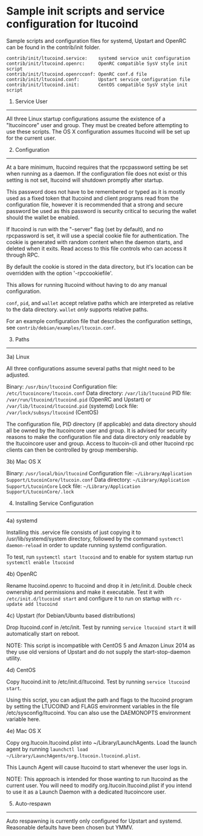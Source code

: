 Sample init scripts and service configuration for ltucoind
==========================================================

Sample scripts and configuration files for systemd, Upstart and OpenRC
can be found in the contrib/init folder.

    contrib/init/ltucoind.service:    systemd service unit configuration
    contrib/init/ltucoind.openrc:     OpenRC compatible SysV style init script
    contrib/init/ltucoind.openrcconf: OpenRC conf.d file
    contrib/init/ltucoind.conf:       Upstart service configuration file
    contrib/init/ltucoind.init:       CentOS compatible SysV style init script

1. Service User
---------------------------------

All three Linux startup configurations assume the existence of a "ltucoincore" user
and group.  They must be created before attempting to use these scripts.
The OS X configuration assumes ltucoind will be set up for the current user.

2. Configuration
---------------------------------

At a bare minimum, ltucoind requires that the rpcpassword setting be set
when running as a daemon.  If the configuration file does not exist or this
setting is not set, ltucoind will shutdown promptly after startup.

This password does not have to be remembered or typed as it is mostly used
as a fixed token that ltucoind and client programs read from the configuration
file, however it is recommended that a strong and secure password be used
as this password is security critical to securing the wallet should the
wallet be enabled.

If ltucoind is run with the "-server" flag (set by default), and no rpcpassword is set,
it will use a special cookie file for authentication. The cookie is generated with random
content when the daemon starts, and deleted when it exits. Read access to this file
controls who can access it through RPC.

By default the cookie is stored in the data directory, but it's location can be overridden
with the option '-rpccookiefile'.

This allows for running ltucoind without having to do any manual configuration.

`conf`, `pid`, and `wallet` accept relative paths which are interpreted as
relative to the data directory. `wallet` *only* supports relative paths.

For an example configuration file that describes the configuration settings,
see `contrib/debian/examples/ltucoin.conf`.

3. Paths
---------------------------------

3a) Linux

All three configurations assume several paths that might need to be adjusted.

Binary:              `/usr/bin/ltucoind`
Configuration file:  `/etc/ltucoincore/ltucoin.conf`
Data directory:      `/var/lib/ltucoind`
PID file:            `/var/run/ltucoind/ltucoind.pid` (OpenRC and Upstart) or `/var/lib/ltucoind/ltucoind.pid` (systemd)
Lock file:           `/var/lock/subsys/ltucoind` (CentOS)

The configuration file, PID directory (if applicable) and data directory
should all be owned by the ltucoincore user and group.  It is advised for security
reasons to make the configuration file and data directory only readable by the
ltucoincore user and group.  Access to ltucoin-cli and other ltucoind rpc clients
can then be controlled by group membership.

3b) Mac OS X

Binary:              `/usr/local/bin/ltucoind`
Configuration file:  `~/Library/Application Support/LtucoinCore/ltucoin.conf`
Data directory:      `~/Library/Application Support/LtucoinCore`
Lock file:           `~/Library/Application Support/LtucoinCore/.lock`

4. Installing Service Configuration
-----------------------------------

4a) systemd

Installing this .service file consists of just copying it to
/usr/lib/systemd/system directory, followed by the command
`systemctl daemon-reload` in order to update running systemd configuration.

To test, run `systemctl start ltucoind` and to enable for system startup run
`systemctl enable ltucoind`

4b) OpenRC

Rename ltucoind.openrc to ltucoind and drop it in /etc/init.d.  Double
check ownership and permissions and make it executable.  Test it with
`/etc/init.d/ltucoind start` and configure it to run on startup with
`rc-update add ltucoind`

4c) Upstart (for Debian/Ubuntu based distributions)

Drop ltucoind.conf in /etc/init.  Test by running `service ltucoind start`
it will automatically start on reboot.

NOTE: This script is incompatible with CentOS 5 and Amazon Linux 2014 as they
use old versions of Upstart and do not supply the start-stop-daemon utility.

4d) CentOS

Copy ltucoind.init to /etc/init.d/ltucoind. Test by running `service ltucoind start`.

Using this script, you can adjust the path and flags to the ltucoind program by
setting the LTUCOIND and FLAGS environment variables in the file
/etc/sysconfig/ltucoind. You can also use the DAEMONOPTS environment variable here.

4e) Mac OS X

Copy org.ltucoin.ltucoind.plist into ~/Library/LaunchAgents. Load the launch agent by
running `launchctl load ~/Library/LaunchAgents/org.ltucoin.ltucoind.plist`.

This Launch Agent will cause ltucoind to start whenever the user logs in.

NOTE: This approach is intended for those wanting to run ltucoind as the current user.
You will need to modify org.ltucoin.ltucoind.plist if you intend to use it as a
Launch Daemon with a dedicated ltucoincore user.

5. Auto-respawn
-----------------------------------

Auto respawning is currently only configured for Upstart and systemd.
Reasonable defaults have been chosen but YMMV.
